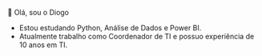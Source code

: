 👋 Olá, sou o Diogo
- Estou estudando Python, Análise de Dados e Power BI.
- Atualmente trabalho como Coordenador de TI e possuo experiência de 10 anos em TI.
<!---
lopesdd/lopesdd is a ✨ special ✨ repository because its `README.md` (this file) appears on your GitHub profile.
You can click the Preview link to take a look at your changes.
--->

